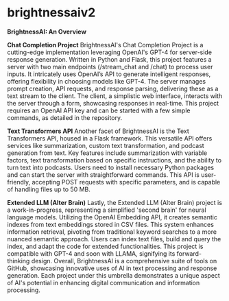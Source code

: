 # brightnessaiv2
 **BrightnessAI: An Overview**  
 
 **Chat Completion Project** 
 BrightnessAI's Chat Completion Project is a cutting-edge implementation leveraging OpenAI's GPT-4 for server-side response generation. Written in Python and Flask, this project features a server with two main endpoints (/stream_chat and /chat) to process user inputs. It intricately uses OpenAI’s API to generate intelligent responses, offering flexibility in choosing models like GPT-4. The server manages prompt creation, API requests, and response parsing, delivering these as a text stream to the client. The client, a simplistic web interface, interacts with the server through a form, showcasing responses in real-time. This project requires an OpenAI API key and can be started with a few simple commands, as detailed in the repository. 
 
 
  **Text Transformers API** 
  Another facet of BrightnessAI is the Text Transformers API, housed in a Flask framework. This versatile API offers services like summarization, custom text transformation, and podcast generation from text. Key features include summarization with variable factors, text transformation based on specific instructions, and the ability to turn text into podcasts. Users need to install necessary Python packages and can start the server with straightforward commands. This API is user-friendly, accepting POST requests with specific parameters, and is capable of handling files up to 50 MB.  
  
  **Extended LLM (Alter Brain)** 
  Lastly, the Extended LLM (Alter Brain) project is a work-in-progress, representing a simplified 'second brain' for neural language models. Utilizing the OpenAI Embedding API, it creates semantic indexes from text embeddings stored in CSV files. This system enhances information retrieval, pivoting from traditional keyword searches to a more nuanced semantic approach. Users can index text files, build and query the index, and adapt the code for extended functionalities. This project is compatible with GPT-4 and soon with LLAMA, signifying its forward-thinking design.  Overall, BrightnessAI is a comprehensive suite of tools on GitHub, showcasing innovative uses of AI in text processing and response generation. Each project under this umbrella demonstrates a unique aspect of AI's potential in enhancing digital communication and information processing.
